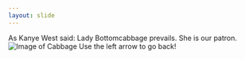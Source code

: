 ```yaml
---
layout: slide
---
```

As Kanye West said:
Lady Bottomcabbage prevails. She is our patron.
![Image of Cabbage](https://img.webmd.com/dtmcms/live/webmd/consumer_assets/site_images/article_thumbnails/slideshows/benefits_of_cabbage_slideshow/1800x1200_benefits_of_cabbage_slideshow.jpg)
Use the left arrow to go back!
